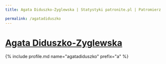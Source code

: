 ```yaml
---
title: Agata Diduszko-Zyglewska | Statystyki patronite.pl | Patromierz

permalink: /agatadiduszko
---
```


# [Agata Diduszko-Zyglewska](https://patronite.pl/agatadiduszko)

{% include profile.md name="agatadiduszko" prefix="a" %}
